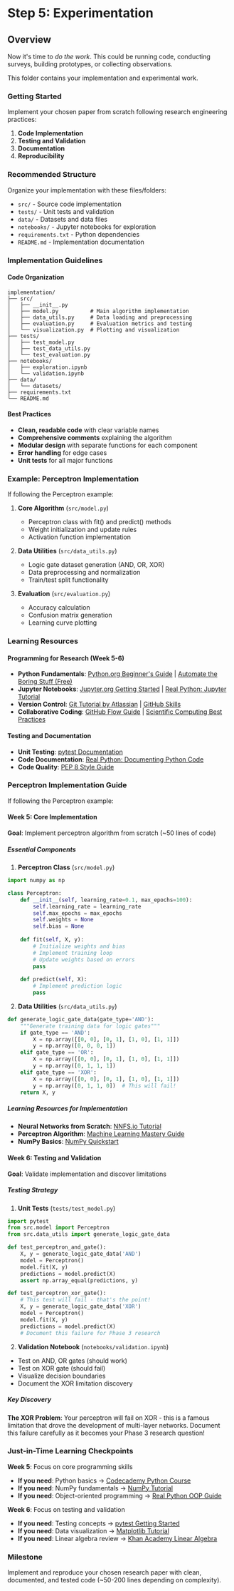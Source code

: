 # Step 5: Experimentation

## Overview

Now it's time to *do the work*. This could be running code, conducting surveys, building prototypes, or collecting observations.

This folder contains your implementation and experimental work.

### Getting Started

Implement your chosen paper from scratch following research engineering practices:

1. **Code Implementation**
2. **Testing and Validation**
3. **Documentation**
4. **Reproducibility**

### Recommended Structure

Organize your implementation with these files/folders:

- `src/` - Source code implementation
- `tests/` - Unit tests and validation
- `data/` - Datasets and data files
- `notebooks/` - Jupyter notebooks for exploration
- `requirements.txt` - Python dependencies
- `README.md` - Implementation documentation

### Implementation Guidelines

#### Code Organization
```
implementation/
├── src/
│   ├── __init__.py
│   ├── model.py          # Main algorithm implementation
│   ├── data_utils.py     # Data loading and preprocessing
│   ├── evaluation.py     # Evaluation metrics and testing
│   └── visualization.py  # Plotting and visualization
├── tests/
│   ├── test_model.py
│   ├── test_data_utils.py
│   └── test_evaluation.py
├── notebooks/
│   ├── exploration.ipynb
│   └── validation.ipynb
├── data/
│   └── datasets/
├── requirements.txt
└── README.md
```

#### Best Practices
- **Clean, readable code** with clear variable names
- **Comprehensive comments** explaining the algorithm
- **Modular design** with separate functions for each component
- **Error handling** for edge cases
- **Unit tests** for all major functions

### Example: Perceptron Implementation

If following the Perceptron example:

1. **Core Algorithm** (`src/model.py`)
   - Perceptron class with fit() and predict() methods
   - Weight initialization and update rules
   - Activation function implementation

2. **Data Utilities** (`src/data_utils.py`)
   - Logic gate dataset generation (AND, OR, XOR)
   - Data preprocessing and normalization
   - Train/test split functionality

3. **Evaluation** (`src/evaluation.py`)
   - Accuracy calculation
   - Confusion matrix generation
   - Learning curve plotting

### Learning Resources

#### Programming for Research (Week 5-6)
- **Python Fundamentals**: [Python.org Beginner's Guide](https://www.python.org/about/gettingstarted/) | [Automate the Boring Stuff (Free)](https://automatetheboringstuff.com/)
- **Jupyter Notebooks**: [Jupyter.org Getting Started](https://jupyter.org/try) | [Real Python: Jupyter Tutorial](https://realpython.com/jupyter-notebook-introduction/)
- **Version Control**: [Git Tutorial by Atlassian](https://www.atlassian.com/git/tutorials) | [GitHub Skills](https://skills.github.com/)
- **Collaborative Coding**: [GitHub Flow Guide](https://guides.github.com/introduction/flow/) | [Scientific Computing Best Practices](https://journals.plos.org/plosbiology/article?id=10.1371/journal.pbio.1001745)

#### Testing and Documentation
- **Unit Testing**: [pytest Documentation](https://docs.pytest.org/en/stable/)
- **Code Documentation**: [Real Python: Documenting Python Code](https://realpython.com/documenting-python-code/)
- **Code Quality**: [PEP 8 Style Guide](https://www.python.org/dev/peps/pep-0008/)

### Perceptron Implementation Guide

If following the Perceptron example:

#### Week 5: Core Implementation
**Goal**: Implement perceptron algorithm from scratch (~50 lines of code)

##### Essential Components
1. **Perceptron Class** (`src/model.py`)
```python
import numpy as np

class Perceptron:
    def __init__(self, learning_rate=0.1, max_epochs=100):
        self.learning_rate = learning_rate
        self.max_epochs = max_epochs
        self.weights = None
        self.bias = None
    
    def fit(self, X, y):
        # Initialize weights and bias
        # Implement training loop
        # Update weights based on errors
        pass
    
    def predict(self, X):
        # Implement prediction logic
        pass
```

2. **Data Utilities** (`src/data_utils.py`)
```python
def generate_logic_gate_data(gate_type='AND'):
    """Generate training data for logic gates"""
    if gate_type == 'AND':
        X = np.array([[0, 0], [0, 1], [1, 0], [1, 1]])
        y = np.array([0, 0, 0, 1])
    elif gate_type == 'OR':
        X = np.array([[0, 0], [0, 1], [1, 0], [1, 1]])
        y = np.array([0, 1, 1, 1])
    elif gate_type == 'XOR':
        X = np.array([[0, 0], [0, 1], [1, 0], [1, 1]])
        y = np.array([0, 1, 1, 0])  # This will fail!
    return X, y
```

##### Learning Resources for Implementation
- **Neural Networks from Scratch**: [NNFS.io Tutorial](https://nnfs.io/)
- **Perceptron Algorithm**: [Machine Learning Mastery Guide](https://machinelearningmastery.com/implement-perceptron-algorithm-scratch-python/)
- **NumPy Basics**: [NumPy Quickstart](https://numpy.org/doc/stable/user/quickstart.html)

#### Week 6: Testing and Validation
**Goal**: Validate implementation and discover limitations

##### Testing Strategy
1. **Unit Tests** (`tests/test_model.py`)
```python
import pytest
from src.model import Perceptron
from src.data_utils import generate_logic_gate_data

def test_perceptron_and_gate():
    X, y = generate_logic_gate_data('AND')
    model = Perceptron()
    model.fit(X, y)
    predictions = model.predict(X)
    assert np.array_equal(predictions, y)

def test_perceptron_xor_gate():
    # This test will fail - that's the point!
    X, y = generate_logic_gate_data('XOR')
    model = Perceptron()
    model.fit(X, y)
    predictions = model.predict(X)
    # Document this failure for Phase 3 research
```

2. **Validation Notebook** (`notebooks/validation.ipynb`)
- Test on AND, OR gates (should work)
- Test on XOR gate (should fail)
- Visualize decision boundaries
- Document the XOR limitation discovery

##### Key Discovery
**The XOR Problem**: Your perceptron will fail on XOR - this is a famous limitation that drove the development of multi-layer networks. Document this failure carefully as it becomes your Phase 3 research question!

### Just-in-Time Learning Checkpoints

**Week 5**: Focus on core programming skills
- **If you need**: Python basics → [Codecademy Python Course](https://www.codecademy.com/learn/learn-python-3)
- **If you need**: NumPy fundamentals → [NumPy Tutorial](https://numpy.org/doc/stable/user/quickstart.html)
- **If you need**: Object-oriented programming → [Real Python OOP Guide](https://realpython.com/python3-object-oriented-programming/)

**Week 6**: Focus on testing and validation
- **If you need**: Testing concepts → [pytest Getting Started](https://docs.pytest.org/en/stable/getting-started.html)
- **If you need**: Data visualization → [Matplotlib Tutorial](https://matplotlib.org/stable/tutorials/index.html)
- **If you need**: Linear algebra review → [Khan Academy Linear Algebra](https://www.khanacademy.org/math/linear-algebra)

### Milestone

Implement and reproduce your chosen research paper with clean, documented, and tested code (~50-200 lines depending on complexity).
